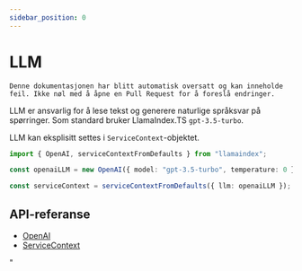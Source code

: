 ```yaml
---
sidebar_position: 0
---
```


# LLM

`Denne dokumentasjonen har blitt automatisk oversatt og kan inneholde feil. Ikke nøl med å åpne en Pull Request for å foreslå endringer.`

LLM er ansvarlig for å lese tekst og generere naturlige språksvar på spørringer. Som standard bruker LlamaIndex.TS `gpt-3.5-turbo`.

LLM kan eksplisitt settes i `ServiceContext`-objektet.

```typescript
import { OpenAI, serviceContextFromDefaults } from "llamaindex";

const openaiLLM = new OpenAI({ model: "gpt-3.5-turbo", temperature: 0 });

const serviceContext = serviceContextFromDefaults({ llm: openaiLLM });
```

## API-referanse

- [OpenAI](../../api/classes/OpenAI.md)
- [ServiceContext](../../api/interfaces/ServiceContext.md)

"
